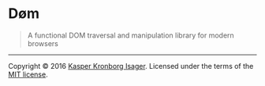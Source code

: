 # Døm

> A functional DOM traversal and manipulation library for modern browsers

---

Copyright &copy; 2016 [Kasper Kronborg Isager](https://github.com/kasperisager). Licensed under the terms of the [MIT license](LICENSE.md).
